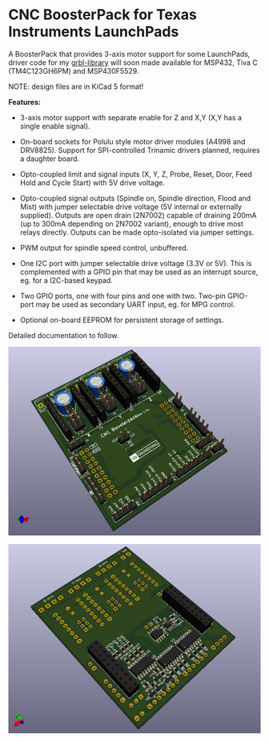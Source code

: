 # CNC BoosterPack for Texas Instruments LaunchPads

A BoosterPack that provides 3-axis motor support for some LaunchPads, driver code for my [grbl-library](https://github.com/terjeio/grbl) will soon made available for MSP432, Tiva C (TM4C123GH6PM) and MSP430F5529.

NOTE: design files are in KiCad 5 format!

**Features:**

* 3-axis motor support with separate enable for Z and X,Y (X,Y has a single enable signal).

* On-board sockets for Polulu style motor driver modules (A4998 and DRV8825). Support for SPI-controlled Trinamic drivers planned, requires a daughter board.

* Opto-coupled limit and signal inputs (X, Y, Z, Probe, Reset, Door, Feed Hold and Cycle Start) with 5V drive voltage.

* Opto-coupled signal outputs (Spindle on, Spindle direction, Flood and Mist) with jumper selectable drive voltage (5V internal or externally supplied). Outputs are open drain (2N7002) capable of draining 200mA (up to 300mA depending on 2N7002 variant), enough to drive most relays directly. Outputs can be made opto-isolated via jumper settings.

* PWM output for spindle speed control, unbuffered.

* One I2C port with jumper selectable drive voltage (3.3V or 5V). This is complemented with a GPIO pin that may be used as an interrupt source, eg. for a I2C-based keypad.

* Two GPIO ports, one with four pins and one with two. Two-pin GPIO-port may be used as secondary UART input, eg. for MPG control.

* Optional on-board EEPROM for persistent storage of settings.

Detailed documentation to follow.

![PCB Top](media/pcb-top.png)

![PCB Top](media/pcb-bottom.png)


